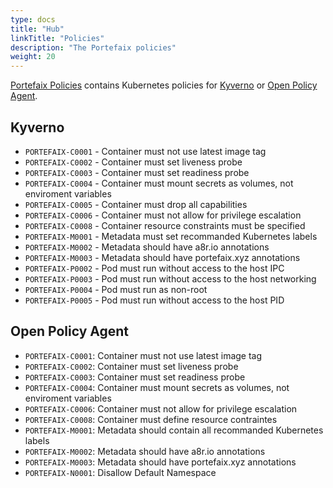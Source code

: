 ```yaml
---
type: docs
title: "Hub"
linkTitle: "Policies"
description: "The Portefaix policies"
weight: 20
---
```


[Portefaix Policies](https://github.com/portefaix/portefaix-policies) contains Kubernetes policies for [Kyverno](https://kyverno.io/) or [Open Policy Agent](https://www.openpolicyagent.org/).

## Kyverno

<!-- BEGIN_PORTEFAIX_KYVERNO_DOC -->

* `PORTEFAIX-C0001` - Container must not use latest image tag
* `PORTEFAIX-C0002` - Container must set liveness probe
* `PORTEFAIX-C0003` - Container must set readiness probe
* `PORTEFAIX-C0004` - Container must mount secrets as volumes, not enviroment variables
* `PORTEFAIX-C0005` - Container must drop all capabilities
* `PORTEFAIX-C0006` - Container must not allow for privilege escalation
* `PORTEFAIX-C0008` - Container resource constraints must be specified
* `PORTEFAIX-M0001` - Metadata must set recommanded Kubernetes labels
* `PORTEFAIX-M0002` - Metadata should have a8r.io annotations
* `PORTEFAIX-M0003` - Metadata should have portefaix.xyz annotations
* `PORTEFAIX-P0002` - Pod must run without access to the host IPC
* `PORTEFAIX-P0003` - Pod must run without access to the host networking
* `PORTEFAIX-P0004` - Pod must run as non-root
* `PORTEFAIX-P0005` - Pod must run without access to the host PID

<!-- END_PORTEFAIX_KYVERNO_DOC -->

## Open Policy Agent

<!-- BEGIN_PORTEFAIX_OPA_DOC -->

* `PORTEFAIX-C0001`: Container must not use latest image tag
* `PORTEFAIX-C0002`: Container must set liveness probe
* `PORTEFAIX-C0003`: Container must set readiness probe
* `PORTEFAIX-C0004`: Container must mount secrets as volumes, not enviroment variables
* `PORTEFAIX-C0006`: Container must not allow for privilege escalation
* `PORTEFAIX-C0008`: Container must define resource contraintes
* `PORTEFAIX-M0001`: Metadata should contain all recommanded Kubernetes labels
* `PORTEFAIX-M0002`: Metadata should have a8r.io annotations
* `PORTEFAIX-M0003`: Metadata should have portefaix.xyz annotations
* `PORTEFAIX-N0001`: Disallow Default Namespace

<!-- END_PORTEFAIX_OPA_DOC -->
